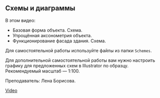 ## Схемы и диаграммы

В этом видео:

*   Базовая форма объекта. Схема.
*   Упрощённая аксонометрия объекта.
*   Функционирование фасада здания. Схема.  
    

Для самостоятельной работы используйте файлы из папки `Schemes`. 

Для дополнительной самостоятельной работы вам нужно настроить графику для предложенных схем в Illustrator по образцу. Рекомендуемый масштаб — 1:100.

Преподаватель: Лена Борисова.

[Video](https://player.softculture.cc/embed/MIL/MIL_9.7.12_L1-2_Diagrams)